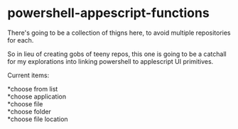 # powershell-appescript-functions
There's going to be a collection of thigns here, to avoid multiple repositories for each.

So in lieu of creating gobs of teeny repos, this one is going to be a catchall for my explorations into linking powershell to applescript UI primitives.

Current items:

*choose from list  
*choose application  
*choose file  
*choose folder  
*choose file location  
